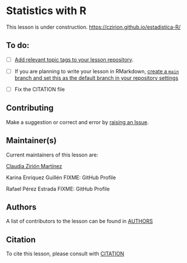# Statistics with R

This lesson is under construction.
https://czirion.github.io/estadistica-R/

## To do:
* [ ] [Add relevant topic tags to your lesson repository](https://cdh.carpentries.org/the-carpentries-incubator.html#topic-tags).


* [ ] If you are planning to write your lesson in RMarkdown,
  [create a `main` branch and set this as the default branch in your repository settings](https://docs.github.com/en/repositories/configuring-branches-and-merges-in-your-repository/managing-branches-in-your-repository/changing-the-default-branch)

* [ ] Fix the CITATION file

## Contributing

Make a suggestion or correct and error by [raising an Issue](https://github.com/Czirion/estadistica-R/issues).

## Maintainer(s)

Current maintainers of this lesson are:

[Claudia Zirión Martínez](https://github.com/Czirion)

Karina Enriquez Guillén FIXME: GitHub Profile

Rafael Pérez Estrada FIXME: GitHub Profile

## Authors

A list of contributors to the lesson can be found in [AUTHORS](AUTHORS)

## Citation

To cite this lesson, please consult with [CITATION](CITATION)

